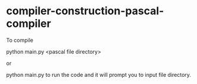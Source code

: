 # compiler-construction-pascal-compiler

To compile

python main.py \<pascal file directory\>

or 

python main.py to run the code and it will prompt you to input file directory. 
